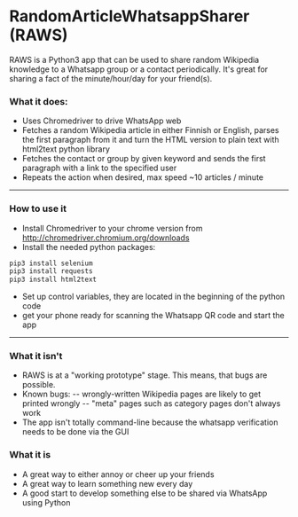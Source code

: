 # RandomArticleWhatsappSharer (RAWS)
RAWS is a Python3 app that can be used to share random Wikipedia knowledge to a Whatsapp group or a contact periodically.
It's great for sharing a fact of the minute/hour/day for your friend(s).

### What it does:
  - Uses Chromedriver to drive WhatsApp web
  - Fetches a random Wikipedia article in either Finnish or English, parses the first paragraph from it and turn the HTML version to plain text with html2text python library
  - Fetches the contact or group by given keyword and sends the first paragraph with a link to the specified user
  - Repeats the action when desired, max speed ~10 articles / minute
  ---
### How to use it
- Install Chromedriver to your chrome version from http://chromedriver.chromium.org/downloads
- Install the needed python packages:
```sh
pip3 install selenium
pip3 install requests
pip3 install html2text
```
- Set up control variables, they are located in the beginning of the python code
- get your phone ready for scanning the Whatsapp QR code and start the app
---
### What it isn't
- RAWS is at a "working prototype" stage. This means, that bugs are possible.
- Known bugs:
-- wrongly-written Wikipedia pages are likely to get printed wrongly
-- "meta" pages such as category pages don't always work
- The app isn't totally command-line because the whatsapp verification needs to be done via the GUI
### What it is
- A great way to either annoy or cheer up your friends
- A great way to learn something new every day
- A good start to develop something else to be shared via WhatsApp using Python
  
  
  
  



